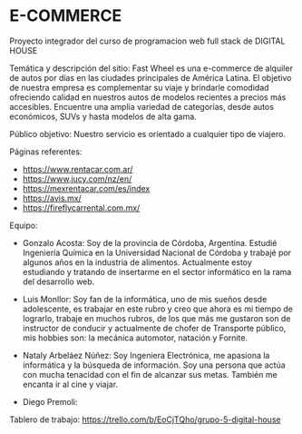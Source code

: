 # E-COMMERCE
Proyecto integrador del curso de programacion web full stack de DIGITAL HOUSE



Temática y descripción del sitio:
Fast Wheel es una e-commerce de alquiler de autos por días en las ciudades principales de América Latina.
El objetivo de nuestra empresa es complementar su viaje y brindarle comodidad ofreciendo calidad en nuestros autos de modelos recientes a precios más accesibles. Encuentre una amplia variedad de categorías, desde autos económicos, SUVs y hasta modelos de alta gama.
 
Público objetivo:
Nuestro servicio es orientado a cualquier tipo de viajero.
 
Páginas referentes:
- https://www.rentacar.com.ar/
- https://www.jucy.com/nz/en/
- https://mexrentacar.com/es/index
- https://avis.mx/
- https://fireflycarrental.com.mx/
 
Equipo:
- Gonzalo Acosta: Soy de la provincia de Córdoba, Argentina. Estudié Ingeniería Química en la Universidad Nacional de Córdoba y trabajé por algunos años en la industria de alimentos. Actualmente estoy estudiando y tratando de insertarme en el sector informático en la rama del desarrollo web.
 
- Luis Monllor: Soy fan de la informática, uno de mis sueños desde adolescente, es trabajar en este rubro y creo que ahora es mi tiempo de lograrlo, trabaje en muchos rubros, de los que más me gustaron son de instructor de conducir y actualmente de chofer de Transporte público, mis hobbies son: la mecánica automotor, natación y Fornite.
 
- Nataly Arbeláez Núñez: Soy Ingeniera Electrónica, me apasiona la informática y la búsqueda de información. Soy una persona que actúa con mucha tenacidad con el fin de alcanzar sus metas. También me encanta ir al cine y viajar.

- Diego Premoli:

Tablero de trabajo:
https://trello.com/b/EoCjTQho/grupo-5-digital-house
